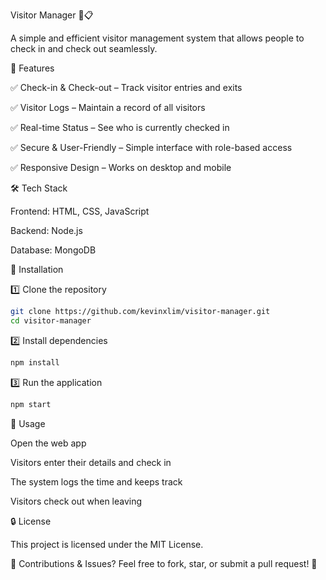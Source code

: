 Visitor Manager 🏢📋

A simple and efficient visitor management system that allows people to check in and check out seamlessly.

🚀 Features

✅ Check-in & Check-out – Track visitor entries and exits

✅ Visitor Logs – Maintain a record of all visitors

✅ Real-time Status – See who is currently checked in

✅ Secure & User-Friendly – Simple interface with role-based access

✅ Responsive Design – Works on desktop and mobile





🛠 Tech Stack

Frontend: HTML, CSS, JavaScript

Backend: Node.js

Database: MongoDB


📌 Installation

1️⃣ Clone the repository

```bash
git clone https://github.com/kevinxlim/visitor-manager.git
cd visitor-manager
```

2️⃣ Install dependencies

```bash
npm install
```

3️⃣ Run the application

```bash
npm start
```

🎯 Usage

Open the web app

Visitors enter their details and check in

The system logs the time and keeps track

Visitors check out when leaving


🔒 License

This project is licensed under the MIT License.

📌 Contributions & Issues? Feel free to fork, star, or submit a pull request! 🚀
